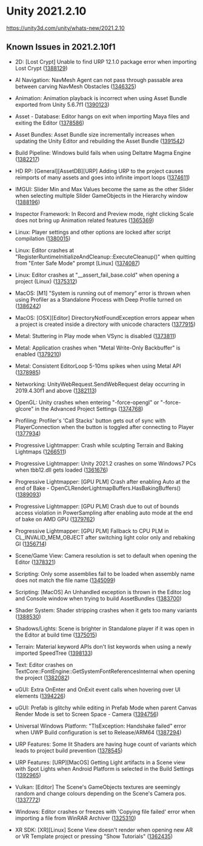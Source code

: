 # Unity 2021.2.10
https://unity3d.com/unity/whats-new/2021.2.10

## Known Issues in 2021.2.10f1

<ul>
<li><p>2D: [Lost Crypt] Unable to find URP 12.1.0 package error when importing Lost Crypt (<a href="https://issuetracker.unity3d.com/issues/2d-lost-crypt-unable-to-find-urp-12-dot-1-0-package-error-when-importing-lost-crypt">1388129</a>)</p></li>
<li><p>AI Navigation: NavMesh Agent can not pass through passable area between carving NavMesh Obstacles (<a href="https://issuetracker.unity3d.com/issues/navmesh-agent-can-not-pass-through-passable-area-between-carving-navmesh-obstacles">1346325</a>)</p></li>
<li><p>Animation: Animation playback is incorrect when using Asset Bundle exported from Unity 5.6.7f1 (<a href="https://issuetracker.unity3d.com/issues/animation-playback-is-incorrect-when-using-asset-bundle-exported-from-unity-5-dot-6-7f1">1390123</a>)</p></li>
<li><p>Asset - Database: Editor hangs on exit when importing Maya files and exiting the Editor (<a href="https://issuetracker.unity3d.com/issues/editor-hangs-on-exit-when-importing-maya-files-and-exiting-the-editor">1378586</a>)</p></li>
<li><p>Asset Bundles: Asset Bundle size incrementally increases when updating the Unity Editor and rebuilding the Asset Bundle (<a href="https://issuetracker.unity3d.com/issues/asset-bundle-size-incrementally-increases-when-updating-the-unity-editor-and-rebuilding-the-asset-bundle">1391542</a>)</p></li>
<li><p>Build Pipeline: Windows build fails when using Deltatre Magma Engine (<a href="https://issuetracker.unity3d.com/issues/windows-build-fails-when-using-deltatre-magma-engine">1382217</a>)</p></li>
<li><p>HD RP: [General][AssetDB][URP] Adding URP to the project causes reimports of many assets and goes into infinite import loops (<a href="https://issuetracker.unity3d.com/issues/general-assetdb-urp-adding-urp-to-the-project-causes-reimports-of-many-assets-and-goes-into-infinite-import-loops">1374611</a>)</p></li>
<li><p>IMGUI: Slider Min and Max Values become the same as the other Slider when selecting multiple Slider GameObjects in the Hierarchy window (<a href="https://issuetracker.unity3d.com/issues/slider-min-and-max-values-become-the-same-as-the-other-slider-when-selecting-multiple-sliders-in-the-hierarchy-window">1388196</a>)</p></li>
<li><p>Inspector Framework: In Record and Preview mode,  right clicking Scale does not bring up Animation related features (<a href="https://issuetracker.unity3d.com/issues/in-record-and-preview-mode-right-clicking-scale-does-not-bring-up-animation-related-features">1365369</a>)</p></li>
<li><p>Linux:  Player settings and other options are locked after script compilation (<a href="https://issuetracker.unity3d.com/issues/linux-player-settings-and-other-options-are-locked-after-script-compilation">1380015</a>)</p></li>
<li><p>Linux: Editor crashes at "RegisterRuntimeInitializeAndCleanup::ExecuteCleanup()" when quitting from "Enter Safe Mode" prompt [Linux] (<a href="https://issuetracker.unity3d.com/issues/linux-editor-crashes-at-registerruntimeinitializeandcleanup-executecleanup-when-quitting-from-enter-safe-mode-prompt">1374087</a>)</p></li>
<li><p>Linux: Editor crashes at "__assert_fail_base.cold" when opening a project (Linux) (<a href="https://issuetracker.unity3d.com/issues/linux-editor-crashes-at-assert-fail-base-dot-cold-when-opening-a-project">1375312</a>)</p></li>
<li><p>MacOS: [M1] "System is running out of memory"  error is thrown when using Profiler as a Standalone Process with Deep Profile turned on (<a href="https://issuetracker.unity3d.com/issues/system-is-running-out-of-memory-is-being-thrown-when-using-profiler-as-a-standalone-process-with-deep-profile-turned-on">1386242</a>)</p></li>
<li><p>MacOS: [OSX][Editor] DirectoryNotFoundException errors appear when a project is created inside a directory with unicode characters (<a href="https://issuetracker.unity3d.com/issues/multiple-directorynotfoundexception-errors-appear-when-a-project-is-created-inside-a-directory-with-unicode-characters">1377915</a>)</p></li>
<li><p>Metal:  Stuttering in Play mode when VSync is disabled (<a href="https://issuetracker.unity3d.com/issues/metal-stuttering-in-play-mode-when-vsync-is-disabled">1373811</a>)</p></li>
<li><p>Metal: Application crashes when "Metal Write-Only Backbuffer" is enabled (<a href="https://issuetracker.unity3d.com/issues/application-crashes-when-metal-write-only-backbuffer-is-enabled">1379210</a>)</p></li>
<li><p>Metal: Consistent EditorLoop 5-10ms spikes when using Metal API (<a href="https://issuetracker.unity3d.com/issues/consistent-gfx-dot-waitforpresentongfxthread-5-10ms-spikes-when-using-metal-api">1378985</a>)</p></li>
<li><p>Networking:  UnityWebRequest.SendWebRequest delay occurring in 2019.4.30f1 and above (<a href="https://issuetracker.unity3d.com/issues/networking-unitywebrequest-dot-sendwebrequest-delay-occurring-in-2019-dot-4-30f1-and-above">1382113</a>)</p></li>
<li><p>OpenGL: Unity crashes when entering "-force-opengl" or "-force-glcore" in the Advanced Project Settings (<a href="https://issuetracker.unity3d.com/issues/unity-crashes-when-entering-force-opengl-or-force-glcore-in-the-advanced-project-settings">1374768</a>)</p></li>
<li><p>Profiling: Profiler's 'Call Stacks' button gets out of sync with PlayerConnection when the button is toggled after connecting to Player (<a href="https://issuetracker.unity3d.com/issues/profiler-profilers-call-stacks-button-gets-out-of-sync-with-playerconnection-when-its-toggled-after-connecting-to-player">1377934</a>)</p></li>
<li><p>Progressive Lightmapper: Crash while sculpting Terrain and Baking Lightmaps (<a href="https://issuetracker.unity3d.com/issues/crash-while-sculpting-terrain">1266511</a>)</p></li>
<li><p>Progressive Lightmapper: Unity 2021.2 crashes on some Windows7 PCs when tbb12.dll gets loaded (<a href="https://issuetracker.unity3d.com/issues/unity-2021-dot-2-crashes-on-some-windows-machines-when-tbb12-dot-dll-gets-loaded">1361676</a>)</p></li>
<li><p>Progressive Lightmapper: [GPU PLM] Crash after enabling Auto at the end of Bake - OpenCLRenderLightmapBuffers.HasBakingBuffers() (<a href="https://issuetracker.unity3d.com/issues/gpu-plm-crash-after-enabling-auto-at-the-end-of-bake-openclrenderlightmapbuffers-dot-hasbakingbuffers">1389093</a>)</p></li>
<li><p>Progressive Lightmapper: [GPU PLM] Crash due to out of bounds access violation in PowerSampling after enabling auto mode at the end of bake on AMD GPU (<a href="https://issuetracker.unity3d.com/issues/gpu-plm-crash-in-nvopencl64-clgetplatforminfo-after-enabling-auto-generate-checkbox-at-the-end-of-gi-bake">1379762</a>)</p></li>
<li><p>Progressive Lightmapper: [GPU PLM] Fallback to CPU PLM in CL_INVALID_MEM_OBJECT after switching light color only and rebaking GI (<a href="https://issuetracker.unity3d.com/issues/gpu-plm-switch-light-color-only-and-rebake-causes-fallback">1356714</a>)</p></li>
<li><p>Scene/Game View: Camera resolution is set to default when opening the Editor (<a href="https://issuetracker.unity3d.com/issues/camera-resolution-is-set-to-default-when-opening-the-editor">1378321</a>)</p></li>
<li><p>Scripting: Only some assemblies fail to be loaded when assembly name does not match the file name (<a href="https://issuetracker.unity3d.com/issues/only-some-assemblies-fail-to-be-loaded-when-assembly-name-does-not-match-the-file-name">1345099</a>)</p></li>
<li><p>Scripting: [MacOS] An Unhandled exception is thrown in the Editor.log and Console window when trying to build AssetBundles (<a href="https://issuetracker.unity3d.com/issues/an-unhandled-exception-is-thrown-in-the-editor-dot-log-and-console-window-when-trying-to-build-assetbundles">1383700</a>)</p></li>
<li><p>Shader System: Shader stripping crashes when it gets too many variants (<a href="https://issuetracker.unity3d.com/issues/shader-stripping-crashes-when-it-gets-too-many-variants">1388530</a>)</p></li>
<li><p>Shadows/Lights: Scene is brighter in Standalone player if it was open in the Editor at build time (<a href="https://issuetracker.unity3d.com/issues/scene-is-brighter-in-standalone-player-if-it-was-open-in-the-editor-at-build-time">1375015</a>)</p></li>
<li><p>Terrain: Material keyword APIs don't list keywords when using a newly imported SpeedTree  (<a href="https://issuetracker.unity3d.com/issues/material-keyword-apis-dont-list-keywords-when-using-a-newly-imported-speedtree">1398133</a>)</p></li>
<li><p>Text: Editor crashes on TextCore::FontEngine::GetSystemFontReferencesInternal when opening the project (<a href="https://issuetracker.unity3d.com/issues/editor-crashes-on-textcore-fontengine-getsystemfontreferencesinternal-when-opening-the-project">1382082</a>)</p></li>
<li><p>uGUI: Extra OnEnter and OnExit event calls when hovering over UI elements (<a href="https://issuetracker.unity3d.com/issues/wrong-onenter-and-onexit-event-calls-when-hovering-over-ui-elements">1394226</a>)</p></li>
<li><p>uGUI: Prefab is glitchy while editing in Prefab Mode when parent Canvas Render Mode is set to Screen Space - Camera (<a href="https://issuetracker.unity3d.com/issues/prefab-is-glitchy-when-editing-in-prefab-mode-in-a-custom-ui-environment">1394756</a>)</p></li>
<li><p>Universal Windows Platform: "TlsException: Handshake failed" error when UWP Build configuration is set to Release/ARM64 (<a href="https://issuetracker.unity3d.com/issues/tlsexception-handshake-failed-error-when-uwp-build-configuration-is-set-to-release">1387294</a>)</p></li>
<li><p>URP Features: Some lit Shaders are having huge count of variants which leads to project build prevention (<a href="https://issuetracker.unity3d.com/issues/some-lit-shaders-are-having-huge-count-of-variants-which-leads-to-project-build-prevention">1378545</a>)</p></li>
<li><p>URP Features: [URP][MacOS] Getting Light artifacts in a Scene view with Spot Lights when Android Platform is selected in the Build Settings (<a href="https://issuetracker.unity3d.com/issues/urp-macos-getting-light-artifacts-in-a-scene-view-with-spot-lights-when-android-platform-is-selected-in-the-build-settings">1392965</a>)</p></li>
<li><p>Vulkan: [Editor] The Scene's GameObjects textures are seemingly random and change colours depending on the Scene's Camera pos. (<a href="https://issuetracker.unity3d.com/issues/vulkan-editor-the-scenes-gameobjects-textures-are-seemingly-random-and-change-colours-depending-on-the-scenes-camera-pos">1337772</a>)</p></li>
<li><p>Windows: Editor crashes or freezes with 'Copying file failed' error when importing a file from WinRAR Archiver (<a href="https://issuetracker.unity3d.com/issues/editor-crashes-or-freezes-with-copying-file-failed-error-when-importing-a-file-from-winrar-archiver">1325310</a>)</p></li>
<li><p>XR SDK: [XR][Linux] Scene View doesn't render when opening new AR or VR Template project or pressing "Show Tutorials" (<a href="https://issuetracker.unity3d.com/issues/xr-linux-scene-view-doesnt-render-when-opening-new-ar-or-vr-template-project-or-pressing-show-tutorials">1362435</a>)</p></li>
</ul>
